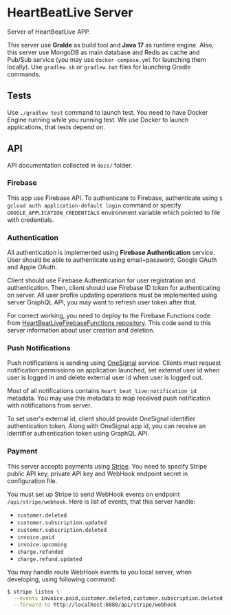 # HeartBeatLive Server
Server of HeartBeatLive APP.

This server use **Gralde** as build tool and **Java 17** as runtime engine.
Also, this server use MongoDB as main database and Redis as cache and Pub/Sub service 
(you may use `docker-compose.yml` for launching them locally).
Use `gradlew.sh` or `gradlew.bat` files for launching Gradle commands.

## Tests
Use `./gradlew test` command to launch test.
You need to have Docker Engine running while you running test.
We use Docker to launch applications, that tests depend on.

## API
API documentation collected in `docs/` folder.

### Firebase
This app use Firebase API.
To authenticate to Firebase, authenticate using `$ gcloud auth application-default login` command 
or specify `GOOGLE_APPLICATION_CREDENTIALS` environment variable which pointed to file with credentials.

### Authentication
All authentication is implemented using **Firebase Authentication** service.
User should be able to authenticate using email+password, Google OAuth and Apple OAuth.

Client should use Firebase Authentication for user registration and authentication.
Then, client should use Firebase ID token for authenticating on server.
All user profile updating operations must be implemented using server GraphQL API, 
you may want to refresh user token after that.

For correct working, you need to deploy to the Firebase Functions code from 
[HeartBeatLiveFirebaseFunctions repository](https://github.com/HeartBeatLive/HeartBeatLiveFirebaseFunctions).
This code send to this server information about user creation and deletion.

### Push Notifications
Push notifications is sending using [OneSignal](https://onesignal.com) service.
Clients must request notification permissions on application launched, set external user id when user is logged in and 
delete external user id when user is logged out.

Most of all notifications contains `heart_beat_live:notification_id` metadata.
You may use this metadata to map received push notification with notifications from server.

To set user's external id, client should provide OneSignal identifier authentication token.
Along with OneSignal app id, you can receive an identifier authentication token using GraphQL API.

### Payment
This server accepts payments using [Stripe](https://stripe.com/).
You need to specify Stripe public API key, private API key and WebHook endpoint secret in configuration file.

You must set up Stripe to send WebHook events on endpoint `/api/stripe/webhook`.
Here is list of events, that this server handle:
* `customer.deleted`
* `customer.subscription.updated`
* `customer.subscription.deleted`
* `invoice.paid`
* `invoice.upcoming`
* `charge.refunded`
* `charge.refund.updated`

You may handle route WebHook events to you local server, when developing, using following command:
```bash
$ stripe listen \
  --events invoice.paid,customer.deleted,customer.subscription.deleted,customer.subscription.updated,charge.refund.updated,charge.refunded,invoice.upcoming \
  --forward-to http://localhost:8080/api/stripe/webhook
```